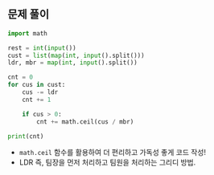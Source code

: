 ## 문제 풀이
```python
import math

rest = int(input())
cust = list(map(int, input().split()))
ldr, mbr = map(int, input().split())

cnt = 0
for cus in cust:
    cus -= ldr
    cnt += 1

    if cus > 0:
        cnt += math.ceil(cus / mbr)

print(cnt)
```
- `math.ceil` 함수를 활용하여 더 편리하고 가독성 좋게 코드 작성!
- LDR 즉, 팀장을 먼저 처리하고 팀원을 처리하는 그리디 방법.